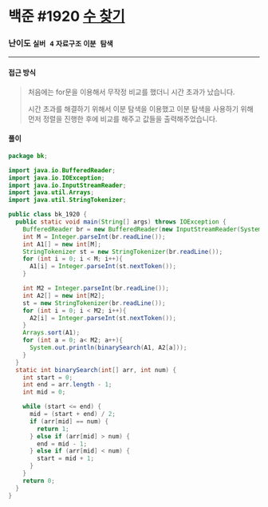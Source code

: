 # 백준 #1920 [수 찾기](https://www.acmicpc.net/problem/1920)

### 난이도 `실버 4` `자료구조` `이분 탐색`

---

#### 접근 방식

> 처음에는 for문을 이용해서 무작정 비교를 했더니 시간 초과가 났습니다.
>
> 시간 초과를 해결하기 위해서 이분 탐색을 이용했고 이분 탐색을 사용하기 위해 먼저 정렬을 진행한 후에 비교를 해주고 값들을 출력해주었습니다.

#### 풀이

```java
package bk;

import java.io.BufferedReader;
import java.io.IOException;
import java.io.InputStreamReader;
import java.util.Arrays;
import java.util.StringTokenizer;

public class bk_1920 {
  public static void main(String[] args) throws IOException {
    BufferedReader br = new BufferedReader(new InputStreamReader(System.in));
    int M = Integer.parseInt(br.readLine());
    int A1[] = new int[M];
    StringTokenizer st = new StringTokenizer(br.readLine());
    for (int i = 0; i < M; i++){
      A1[i] = Integer.parseInt(st.nextToken());
    }

    int M2 = Integer.parseInt(br.readLine());
    int A2[] = new int[M2];
    st = new StringTokenizer(br.readLine());
    for (int i = 0; i < M2; i++){
      A2[i] = Integer.parseInt(st.nextToken());
    }
    Arrays.sort(A1);
    for (int a = 0; a< M2; a++){
      System.out.println(binarySearch(A1, A2[a]));
    }
  }
  static int binarySearch(int[] arr, int num) {
    int start = 0;
    int end = arr.length - 1;
    int mid = 0;

    while (start <= end) {
      mid = (start + end) / 2;
      if (arr[mid] == num) {
        return 1;
      } else if (arr[mid] > num) {
        end = mid - 1;
      } else if (arr[mid] < num) {
        start = mid + 1;
      }
    }
    return 0;
  }
}

```

